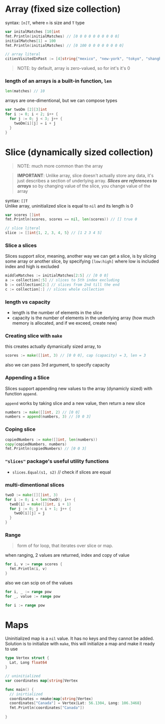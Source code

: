 # Array (fixed size collection)
syntax: `[n]T`, where `n` is size and `T` type
```go
var initalMatches [10]int
fmt.Println(initialMatches) // [0 0 0 0 0 0 0 0 0 0]
initialMatches[1] = 100
fmt.Println(initialMatches) // [0 100 0 0 0 0 0 0 0 0]

// array literal
citiesVisitedInPast := [4]string{"mexico", "new-york", "tokyo", "shanghai"}
```
> NOTE: by default, array is zero-valued, so for int's it's 0

### length of an arrays is a built-in function, `len`
```go
len(matches) // 10
```

arrays are one-dimentional, but we can compose types
```go
var twoDm [2][3]int
for i := 0; i < 2; i++ {
  for j := 0; j < 3; j++ {
    twoDm[i][j] = i + j
  }
}
```


# Slice (dynamically sized collection)
> NOTE: much more common than the array

> **IMPORTANT**: Unlike array, slice doesn't actually store any data, it's just describes a section of underlying array. **_Slices are references to arrays_** so by changing value of the slice, you change value of the array

syntax: `[]T`  
Unlike array, uninitialized slice is equal to `nil` and its length is 0
```go
var scores []int
fmt.Println(scores, scores == nil, len(scores)) // [] true 0

// slice literal
slice := []int{1, 2, 3, 4, 5} // [1 2 3 4 5]
```

### Slice a slices
Slices support _slice_, meaning, another way we can get a slice, is by slicing some array or another slice, by specifying `[low:high]` where low is included index and high is excluded
```go
middleMatches := initialMatches[2:5] // [0 0 0]
a := collection[:5] // slices to 5th index excluding
b := colllection[2:] // slices from 2nd till the end
c := collection[:] // slices whole collection
```

### length vs capacity
- length is the number of elements in the slice
- capacity is the number of elements in the underlying array (how much memory is allocated, and if we exceed, create new)


### Creating slice with `make`
this creates actually dymanically sized array, to
```go
scores := make([]int, 3) // [0 0 0], cap (capacity) = 3, len = 3
```
also we can pass 3rd argument, to specify capacity

### Appending a Slice
Slices support appending new values to the array (dynamicly sized) with function `append`.  

`append` works by taking slice and a new value, then return a new slice
```go
numbers := make([]int, 2) // [0 0]
numbers = append(numbers, 3) // [0 0 3]
```

### Coping slice
```go
copiedNumbers := make([]int, len(numbers))
copy(copiedNumbers, numbers)
fmt.Println(copiedNumbers) // [0 0 3]
```



### `"slices"` package's useful utility functions
- `slices.Equal(s1, s2)` // check if slices are equal

### multi-dimentional slices
```go
twoD := make([][]int, 3)
for i := 0; i < len(twoD); i++ {
  twoD[i] = make([]int, i + 1)
  for j := 0; j < i + 1; j++ {
    twoD[i][j] = j
  }
}
```


### Range
> form of for loop, that iterates over slice or map.

when ranging, 2 values are returned, index and copy of value
```go
for i, v := range scores {
  fmt.Println(i, v)
}
```

also we can scip on of the values
```go
for i, _ := range pow
for _, value := range pow

for i := range pow
```


# Maps
Uninitialized map is a `nil` value. It has no keys and they cannot be added.  
Solution is to initialize with `make`, this will initialize a map and make it ready to use
```go
type Vertex struct {
  Lat, Long float64
}

// uninitialized
var coordinates map[string]Vertex

func main() {
  // inirtialized
  coordinates = nmake(map[string]Vertex)
  coordinates["Canada"] = Vertex{Lat: 56.1304, Long: 106.3468}
  fmt.Println(coordinates["Canada"])
  
}
